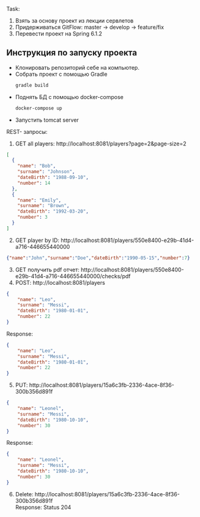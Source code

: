 Task:
1. Взять за основу проект из лекции сервлетов
2. Придерживаться GitFlow: master -> develop -> feature/fix
3. Перевести проект на Spring 6.1.2  

## Инструкция по запуску проекта
* Клонировать репозиторий себе на компьютер.
* Собрать проект с помощью Gradle
  ```bash
  gradle build
  ```
* Поднять БД с помощью docker-compose
  ```bash
  docker-compose up
  ```
* Запустить tomcat server

REST- запросы:
1) GET all players: http://localhost:8081/players?page=2&page-size=2

```json
[
  {
    "name": "Bob",
    "surname": "Johnson",
    "dateBirth": "1988-09-10",
    "number": 14
  },
  {
    "name": "Emily",
    "surname": "Brown",
    "dateBirth": "1992-03-20",
    "number": 3
  }
]
```

2) GET player by ID: http://localhost:8081/players/550e8400-e29b-41d4-a716-446655440000

```json 
{"name":"John","surname":"Doe","dateBirth":"1990-05-15","number":7} 
```

3) GET получить pdf отчет: http://localhost:8081/players/550e8400-e29b-41d4-a716-446655440000/checks/pdf
4) POST: http://localhost:8081/players
```json
{
    "name": "Leo",
    "surname": "Messi",
    "dateBirth": "1980-01-01",
    "number": 22
}
```

Response:
```json
{
    "name": "Leo",
    "surname": "Messi",
    "dateBirth": "1980-01-01",
    "number": 22
}
```
5) PUT: http://localhost:8081/players/15a6c3fb-2336-4ace-8f36-300b356d891f
```json
{
    "name": "Leonel",
    "surname": "Messi",
    "dateBirth": "1980-10-10",
    "number": 30
}
```

Response:
```json
{
    "name": "Leonel",
    "surname": "Messi",
    "dateBirth": "1980-10-10",
    "number": 30
}
```
6) Delete: http://localhost:8081/players/15a6c3fb-2336-4ace-8f36-300b356d891f  
   Response: Status 204
